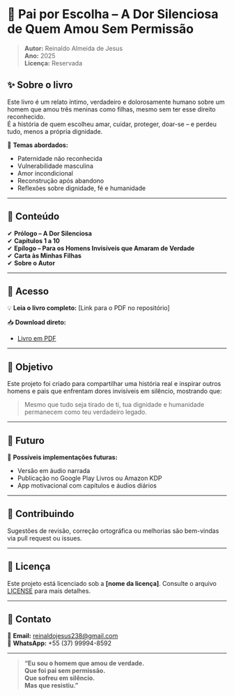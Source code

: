 # 📖 Pai por Escolha – A Dor Silenciosa de Quem Amou Sem Permissão

> **Autor:** Reinaldo Almeida de Jesus  
> **Ano:** 2025  
> **Licença:** Reservada

## ✨ Sobre o livro

Este livro é um relato íntimo, verdadeiro e dolorosamente humano sobre um homem que amou três meninas como filhas, mesmo sem ter esse direito reconhecido.  
É a história de quem escolheu amar, cuidar, proteger, doar-se – e perdeu tudo, menos a própria dignidade.

📜 **Temas abordados:**
- Paternidade não reconhecida  
- Vulnerabilidade masculina  
- Amor incondicional  
- Reconstrução após abandono  
- Reflexões sobre dignidade, fé e humanidade

---

## 📂 Conteúdo

✔ **Prólogo – A Dor Silenciosa**  
✔ **Capítulos 1 a 10**  
✔ **Epílogo – Para os Homens Invisíveis que Amaram de Verdade**  
✔ **Carta às Minhas Filhas**  
✔ **Sobre o Autor**

---

## 🔗 Acesso

💡 **Leia o livro completo:** [Link para o PDF no repositório]

📥 **Download direto:**  
- [Livro em PDF](./Pai_por_Escolha_COMPLETO.pdf)  

---

## 💭 Objetivo

Este projeto foi criado para compartilhar uma história real e inspirar outros homens e pais que enfrentam dores invisíveis em silêncio, mostrando que:
> Mesmo que tudo seja tirado de ti, tua dignidade e humanidade permanecem como teu verdadeiro legado.

---

## 🚀 Futuro

📌 **Possíveis implementações futuras:**
- Versão em áudio narrada  
- Publicação no Google Play Livros ou Amazon KDP  
- App motivacional com capítulos e áudios diários

---

## 🤝 Contribuindo

Sugestões de revisão, correção ortográfica ou melhorias são bem-vindas via pull request ou issues.

---

## 📜 Licença

Este projeto está licenciado sob a **[nome da licença]**. Consulte o arquivo [LICENSE](./LICENSE) para mais detalhes.

---

## 📝 Contato

📧 **Email:** reinaldojesus238@gmail.com  
📱 **WhatsApp:** +55 (37) 99994-8592

---

> **“Eu sou o homem que amou de verdade.  
> Que foi pai sem permissão.  
> Que sofreu em silêncio.  
> Mas que resistiu.”**

